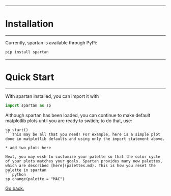 ____
# Installation
____


Currently, spartan is available through PyPi:

```python
pip install spartan
```


____
# Quick Start
____

With spartan installed, you can import it with
```python
import spartan as sp
```
Although spartan has been loaded, you can continue to make default matplotlib plots until you are ready to swtich; to do that, use:
```
sp.start()
```This may be all that you need! For example, here is a simple plot done in matplotlib defaults and using only the import statement above.

* add two plots here

Next, you may wish to customize your palette so that the color cycle of your plots matches your goals. Spartan provides many new palettes, which are described [here](palettes.md). This is how you reset the palette in spartan
```python
sp.change(palette = "MAC")
```

[Go back.](index.md)


